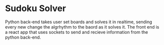 # Sudoku Solver

Python back-end takes user set boards and solves it in realtime, sending every new change the algrhythm to the baord as it solves it.
The front end is a react app that uses sockets to send and recieve information from the python back-end.

